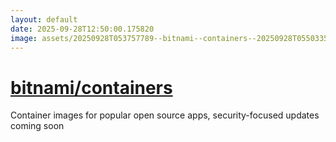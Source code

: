 ```yaml
---
layout: default
date: 2025-09-28T12:50:00.175820
image: assets/20250928T053757789--bitnami--containers--20250928T055033591--cropped.png
---
```


# [bitnami/containers](https://github.com/bitnami/containers)

Container images for popular open source apps, security-focused updates coming soon
